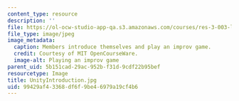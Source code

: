 ```yaml
---
content_type: resource
description: ''
file: https://ol-ocw-studio-app-qa.s3.amazonaws.com/courses/res-3-003-learn-to-build-your-own-videogame-with-the-unity-game-engine-and-microsoft-kinect-january-iap-2017/99429af43368df6f9be46979a19cf4b6_UnityIntroduction.jpg
file_type: image/jpeg
image_metadata:
  caption: Members introduce themselves and play an improv game.
  credit: Courtesy of MIT OpenCourseWare.
  image-alt: Playing an improv game
parent_uid: 5b151cad-29ac-952b-f31d-9cdf22b95bef
resourcetype: Image
title: UnityIntroduction.jpg
uid: 99429af4-3368-df6f-9be4-6979a19cf4b6
---
```

